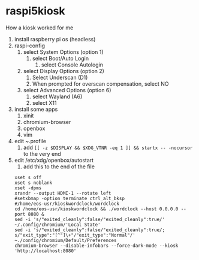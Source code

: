 # raspi5kiosk
How a kiosk worked for me

1. install raspberry pi os (headless)
2. raspi-config
   1. select System Options (option 1)
      1. select Boot/Auto Login
         1. select Console Autologin
   1. select Display Options (option 2)
      1. Select Underscan (D1)
      2. When prompted for overscan compensation, select NO
   2. select Advanced Options (option 6)
      1. select Wayland (A6)
      2. select X11
4. install some apps
   1. xinit
   2. chromium-browser
   3. openbox
   4. vim
5. edit ~.profile
   1. add `[[ -z $DISPLAY && $XDG_VTNR -eq 1 ]] && startx -- -nocursor` to the very end
6. edit /etc/xdg/openbox/autostart
   1. add this to the end of the file
   ```
   xset s off
   xset s noblank
   xset -dpms
   xrandr --output HDMI-1 --rotate left
   #setxbmap -option terminate ctrl_alt_bksp
   #/home/eos-usr/kioskwordclock/wordclock
   cd /home/eos-usr/kioskwordclock && ./wordclock --host 0.0.0.0 --port 8080 &
   sed -i 's/"exited_cleanly":false/"exited_cleanly":true/' ~/.config/chromium/'Local State'
   sed -i 's/"exited_cleanly":false/"exited_cleanly":true/; s/"exit_type":"[^"]\+"/"exit_type":"Normal"/' ~./config/chromium/Default/Preferences
   chromium-browser --disable-infobars --force-dark-mode --kiosk 'http://localhost:8080' 
   ```
